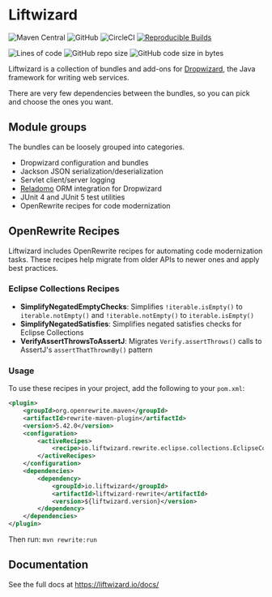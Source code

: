 # Liftwizard

![Maven Central](https://img.shields.io/maven-central/v/io.liftwizard/liftwizard)
![GitHub](https://img.shields.io/github/license/liftwizard/liftwizard)
![CircleCI](https://img.shields.io/circleci/build/gh/liftwizard/liftwizard/main)
[![Reproducible Builds](https://img.shields.io/badge/Reproducible_Builds-ok-green?labelColor=blue)](https://github.com/jvm-repo-rebuild/reproducible-central#io.liftwizard:liftwizard)

![Lines of code](https://img.shields.io/tokei/lines/github/liftwizard/liftwizard)
![GitHub repo size](https://img.shields.io/github/repo-size/liftwizard/liftwizard)
![GitHub code size in bytes](https://img.shields.io/github/languages/code-size/liftwizard/liftwizard)

Liftwizard is a collection of bundles and add-ons for [Dropwizard](https://www.dropwizard.io/), the Java framework for writing web services.

There are very few dependencies between the bundles, so you can pick and choose the ones you want.

## Module groups

The bundles can be loosely grouped into categories.

- Dropwizard configuration and bundles
- Jackson JSON serialization/deserialization
- Servlet client/server logging
- [Reladomo](https://github.com/goldmansachs/reladomo) ORM integration for Dropwizard
- JUnit 4 and JUnit 5 test utilities
- OpenRewrite recipes for code modernization

## OpenRewrite Recipes

Liftwizard includes OpenRewrite recipes for automating code modernization tasks. These recipes help migrate from older APIs to newer ones and apply best practices.

### Eclipse Collections Recipes

- **SimplifyNegatedEmptyChecks**: Simplifies `!iterable.isEmpty()` to `iterable.notEmpty()` and `!iterable.notEmpty()` to `iterable.isEmpty()`
- **SimplifyNegatedSatisfies**: Simplifies negated satisfies checks for Eclipse Collections
- **VerifyAssertThrowsToAssertJ**: Migrates `Verify.assertThrows()` calls to AssertJ's `assertThatThrownBy()` pattern

### Usage

To use these recipes in your project, add the following to your `pom.xml`:

```xml
<plugin>
    <groupId>org.openrewrite.maven</groupId>
    <artifactId>rewrite-maven-plugin</artifactId>
    <version>5.42.0</version>
    <configuration>
        <activeRecipes>
            <recipe>io.liftwizard.rewrite.eclipse.collections.EclipseCollectionsBestPractices</recipe>
        </activeRecipes>
    </configuration>
    <dependencies>
        <dependency>
            <groupId>io.liftwizard</groupId>
            <artifactId>liftwizard-rewrite</artifactId>
            <version>${liftwizard.version}</version>
        </dependency>
    </dependencies>
</plugin>
```

Then run: `mvn rewrite:run`

## Documentation

See the full docs at <https://liftwizard.io/docs/>
